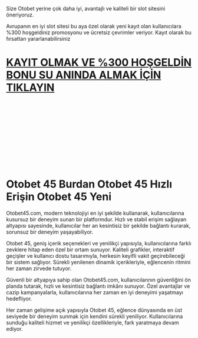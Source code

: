 Size Otobet yerine çok daha iyi, avantajlı ve kaliteli bir slot sitesini öneriyoruz.

Avrupanın en iyi slot sitesi bu aya özel olarak yeni kayıt olan kullanıcılara %300 hoşgeldiniz promosyonu ve ücretsiz çevrimler veriyor. Kayıt olarak bu fırsattan yararlanabilirsiniz

# [KAYIT OLMAK VE %300 HOŞGELDİN BONU SU ANINDA ALMAK İÇİN TIKLAYIN](https://n9.cl/hqwc8)

<br>
<br>
<br>
<br>
<br>
<br>
<br>
<br>
<br>
<br>

# Otobet 45 Burdan Otobet 45 Hızlı Erişin Otobet 45 Yeni

Otobet45.com, modern teknolojiyi en iyi şekilde kullanarak, kullanıcılarına kusursuz bir deneyim sunan bir platformdur. Hızlı ve stabil erişim sağlayan altyapısı sayesinde, kullanıcılar her an kesintisiz bir şekilde bağlantı kurarak, sorunsuz bir deneyim yaşayabiliyor.

Otobet 45, geniş içerik seçenekleri ve yenilikçi yapısıyla, kullanıcılarına farklı zevklere hitap eden özel bir ortam sunuyor. Kaliteli grafikler, interaktif geçişler ve kullanıcı dostu tasarımıyla, herkesin keyifli vakit geçirebileceği bir sistem sağlıyor. Sürekli yenilenen dinamik içerikleriyle, eğlencenin ritmini her zaman zirvede tutuyor.

Güvenli bir altyapıya sahip olan Otobet45.com, kullanıcılarının güvenliğini ön planda tutarak, hızlı ve kesintisiz bağlantı imkânı sunuyor. Özel avantajlar ve cazip kampanyalarla, kullanıcılarına her zaman en iyi deneyimi yaşatmayı hedefliyor.

Her zaman gelişime açık yapısıyla Otobet 45, eğlence dünyasında en üst seviyede bir deneyim sunmak için kendini sürekli yeniliyor. Kullanıcılarına sunduğu kaliteli hizmet ve yenilikçi özellikleriyle, fark yaratmaya devam ediyor.
